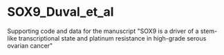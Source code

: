 # SOX9_Duval_et_al
Supporting code and data for the manuscript "SOX9 is a driver of a stem-like transcriptional state and platinum resistance in high-grade serous ovarian cancer"
